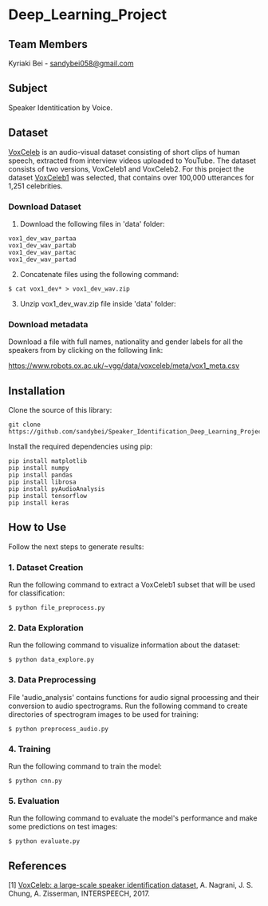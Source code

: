 # Deep_Learning_Project

## Team Members
Kyriaki Bei - sandybei058@gmail.com

## Subject
Speaker Identitication by Voice. 

## Dataset

[VoxCeleb](https://www.robots.ox.ac.uk/~vgg/data/voxceleb/) is an audio-visual dataset consisting of short clips of human speech, extracted from interview videos uploaded to YouTube. The dataset consists of two versions, VoxCeleb1 and VoxCeleb2. For this project the dataset [VoxCeleb1](https://www.robots.ox.ac.uk/~vgg/data/voxceleb/vox1.html) was selected, that contains over 100,000 utterances for 1,251 celebrities.

### Download Dataset
1. Download the following files in 'data' folder:
```
vox1_dev_wav_partaa
vox1_dev_wav_partab
vox1_dev_wav_partac
vox1_dev_wav_partad
```

2. Concatenate files using the following command:
```
$ cat vox1_dev* > vox1_dev_wav.zip
```

3. Unzip vox1_dev_wav.zip file inside 'data' folder:

### Download metadata
Download a file with full names, nationality and gender labels for all the speakers from by clicking on the following link:

https://www.robots.ox.ac.uk/~vgg/data/voxceleb/meta/vox1_meta.csv

## Installation

Clone the source of this library: 
```
git clone https://github.com/sandybei/Speaker_Identification_Deep_Learning_Project.git
```

Install the required dependencies using pip:
```
pip install matplotlib
pip install numpy 
pip install pandas
pip install librosa
pip install pyAudioAnalysis
pip install tensorflow
pip install keras
```

## How to Use 
Follow the next steps to generate results: 

### 1. Dataset Creation
Run the following command to extract a VoxCeleb1 subset that will be used for classification:

```
$ python file_preprocess.py
```
### 2. Data Exploration
Run the following command to visualize information about the dataset:
```
$ python data_explore.py
```
### 3. Data Preprocessing
File 'audio_analysis' contains functions for audio signal processing and their conversion to audio spectrograms.
Run the following command to create directories of spectrogram images to be used for training:
```
$ python preprocess_audio.py
```

### 4. Training
Run the following command to train the model:
```
$ python cnn.py
```

### 5. Evaluation
Run the following command to evaluate the model's performance and make some predictions on test images:
```
$ python evaluate.py
```

## References
[1] [VoxCeleb: a large-scale speaker identification dataset](https://www.robots.ox.ac.uk/~vgg/publications/2017/Nagrani17/nagrani17.pdf), A. Nagrani, J. S. Chung, A. Zisserman, INTERSPEECH, 2017.
      

